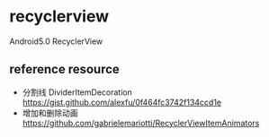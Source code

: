 # recyclerview
Android5.0 RecyclerView

## reference resource
- 分割线 DividerItemDecoration 
https://gist.github.com/alexfu/0f464fc3742f134ccd1e
- 增加和删除动画
https://github.com/gabrielemariotti/RecyclerViewItemAnimators
